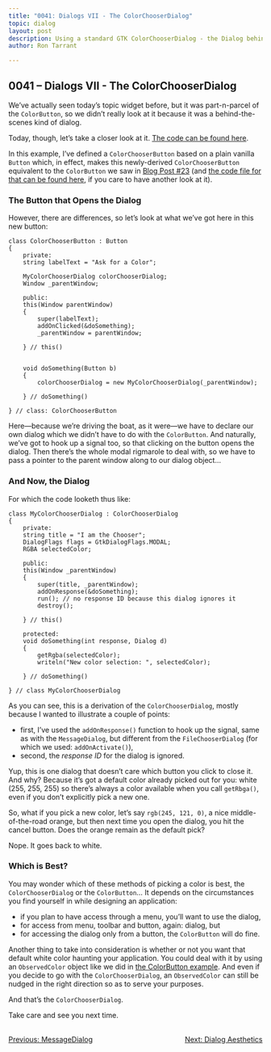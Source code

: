 ```yaml
---
title: "0041: Dialogs VII - The ColorChooserDialog"
topic: dialog
layout: post
description: Using a standard GTK ColorChooserDialog - the Dialog behind the ColorChooserButton - a D-language tutorial.
author: Ron Tarrant

---
```


## 0041 – Dialogs VII - The ColorChooserDialog

We’ve actually seen today’s topic widget before, but it was part-n-parcel of the `ColorButton`, so we didn’t really look at it because it was a behind-the-scenes kind of dialog.

Today, though, let’s take a closer look at it. [The code can be found here]( https://github.com/rontarrant/gtkDcoding/blob/master/013_dialogs/dialog_013_07_ColorChooserDialog.d).

In this example, I’ve defined a `ColorChooserButton` based on a plain vanilla `Button` which, in effect, makes this newly-derived `ColorChooserButton` equivalent to the `ColorButton` we saw in [Blog Post #23]( http://gtkdcoding.com/2019/04/02/0023-radio-and-color-buttons.html) (and [the code file for that can be found here]( https://github.com/rontarrant/gtkDcoding/blob/master/010_more_buttons/button_010_02_colorbutton.d), if you care to have another look at it).

### The Button that Opens the Dialog

However, there are differences, so let’s look at what we’ve got here in this new button: 

	class ColorChooserButton : Button
	{
		private:
		string labelText = "Ask for a Color";
		
		MyColorChooserDialog colorChooserDialog;
		Window _parentWindow;
		
		public:
		this(Window parentWindow)
		{
			super(labelText);
			addOnClicked(&doSomething);
			_parentWindow = parentWindow;
			
		} // this()
		
		
		void doSomething(Button b)
		{
			colorChooserDialog = new MyColorChooserDialog(_parentWindow);
			
		} // doSomething()
	
	} // class: ColorChooserButton

Here—because we’re driving the boat, as it were—we have to declare our own dialog which we didn’t have to do with the `ColorButton`. And naturally, we’ve got to hook up a signal too, so that clicking on the button opens the dialog. Then there’s the whole modal rigmarole to deal with, so we have to pass a pointer to the parent window along to our dialog object…

### And Now, the Dialog

For which the code looketh thus like:

	class MyColorChooserDialog : ColorChooserDialog
	{
		private:
		string title = "I am the Chooser";
		DialogFlags flags = GtkDialogFlags.MODAL;
		RGBA selectedColor;
	
		public:
		this(Window _parentWindow)
		{
			super(title, _parentWindow);
			addOnResponse(&doSomething);
			run(); // no response ID because this dialog ignores it
			destroy();
			
		} // this()
	
		protected:
		void doSomething(int response, Dialog d)
		{
			getRgba(selectedColor);
			writeln("New color selection: ", selectedColor);
			
		} // doSomething()
		
	} // class MyColorChooserDialog

As you can see, this is a derivation of the `ColorChooserDialog`, mostly because I wanted to illustrate a couple of points:

- first, I’ve used the `addOnResponse()` function to hook up the signal, same as with the `MessageDialog`, but different from the `FileChooserDialog` (for which we used: `addOnActivate()`),
- second, the *response ID* for the dialog is ignored.

Yup, this is one dialog that doesn’t care which button you click to close it. And why? Because it’s got a default color already picked out for you: white (255, 255, 255) so there’s always a color available when you call `getRbga()`, even if you don’t explicitly pick a new one.

So, what if you pick a new color, let’s say `rgb(245, 121, 0)`, a nice middle-of-the-road orange, but then next time you open the dialog, you hit the cancel button. Does the orange remain as the default pick?

Nope. It goes back to white.

### Which is Best?

You may wonder which of these methods of picking a color is best, the `ColorChooserDialog` or the `ColorButton`… It depends on the circumstances you find yourself in while designing an application:

- if you plan to have access through a menu, you’ll want to use the dialog,
- for access from menu, toolbar and button, again: dialog, but
- for accessing the dialog only from a button, the `ColorButton` will do fine.

Another thing to take into consideration is whether or not you want that default white color haunting your application. You could deal with it by using an `ObservedColor` object like we did in [the ColorButton example]( https://github.com/rontarrant/gtkDcoding/blob/master/010_more_buttons/button_010_02_colorbutton.d). And even if you decide to go with the `ColorChooserDialog`, an `ObservedColor` can still be nudged in the right direction so as to serve your purposes.

And that’s the `ColorChooserDialog`.

Take care and see you next time.


<BR>
<div style="float: left;">
	<a href="https://gtkdcoding.com/2019/05/31/0040-messagedialog.html">Previous: MessageDialog</a>
</div>
<div style="float: right;">
	<a href="https://gtkdcoding.com/2019/06/07/0042-custom-dialog-i.html">Next: Dialog Aesthetics</a>
</div>
<BR>
